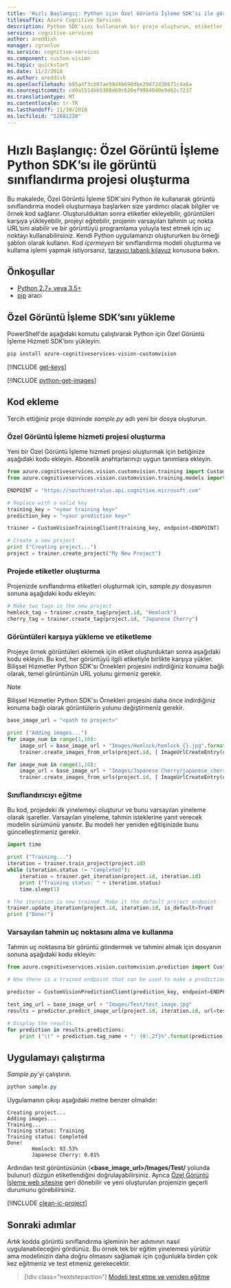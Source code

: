 ```yaml
---
title: 'Hızlı Başlangıç: Python için Özel Görüntü İşleme SDK’sı ile görüntü sınıflandırma projesi oluşturma'
titlesuffix: Azure Cognitive Services
description: Python SDK'sını kullanarak bir proje oluşturun, etiketler ekleyin, görüntüleri karşıya yükleyin, projenizi eğitin ve bir tahminde bulunun.
services: cognitive-services
author: areddish
manager: cgronlun
ms.service: cognitive-services
ms.component: custom-vision
ms.topic: quickstart
ms.date: 11/2/2018
ms.author: areddish
ms.openlocfilehash: b95adf3cb07ae98d4b690dbe29d72d30671c4a6a
ms.sourcegitcommit: cd0a1514bb5300d69c626ef9984049e9d62c7237
ms.translationtype: MT
ms.contentlocale: tr-TR
ms.lasthandoff: 11/30/2018
ms.locfileid: "52681220"
---
```

# <a name="quickstart-create-an-image-classification-project-with-the-custom-vision-python-sdk"></a>Hızlı Başlangıç: Özel Görüntü İşleme Python SDK’sı ile görüntü sınıflandırma projesi oluşturma

Bu makalede, Özel Görüntü İşleme SDK'sini Python ile kullanarak görüntü sınıflandırma modeli oluşturmaya başlarken size yardımcı olacak bilgiler ve örnek kod sağlanır. Oluşturulduktan sonra etiketler ekleyebilir, görüntüleri karşıya yükleyebilir, projeyi eğitebilir, projenin varsayılan tahmin uç nokta URL’sini alabilir ve bir görüntüyü programlama yoluyla test etmek için uç noktayı kullanabilirsiniz. Kendi Python uygulamanızı oluştururken bu örneği şablon olarak kullanın. Kod _içermeyen_ bir sınıflandırma modeli oluşturma ve kullama işlemi yapmak istiyorsanız, [tarayıcı tabanlı kılavuz](getting-started-build-a-classifier.md) konusuna bakın.

## <a name="prerequisites"></a>Önkoşullar

- [Python 2.7+ veya 3.5+](https://www.python.org/downloads/)
- [pip](https://pip.pypa.io/en/stable/installing/) aracı

## <a name="install-the-custom-vision-sdk"></a>Özel Görüntü İşleme SDK’sını yükleme

PowerShell'de aşağıdaki komutu çalıştırarak Python için Özel Görüntü İşleme Hizmeti SDK’sını yükleyin:

```PowerShell
pip install azure-cognitiveservices-vision-customvision
```

[!INCLUDE [get-keys](includes/get-keys.md)]

[!INCLUDE [python-get-images](includes/python-get-images.md)]


## <a name="add-the-code"></a>Kod ekleme

Tercih ettiğiniz proje dizininde *sample.py* adlı yeni bir dosya oluşturun.

### <a name="create-the-custom-vision-service-project"></a>Özel Görüntü İşleme hizmeti projesi oluşturma

Yeni bir Özel Görüntü İşleme hizmeti projesi oluşturmak için betiğinize aşağıdaki kodu ekleyin. Abonelik anahtarlarınızı uygun tanımlara ekleyin.

```Python
from azure.cognitiveservices.vision.customvision.training import CustomVisionTrainingClient
from azure.cognitiveservices.vision.customvision.training.models import ImageUrlCreateEntry

ENDPOINT = "https://southcentralus.api.cognitive.microsoft.com"

# Replace with a valid key
training_key = "<your training key>"
prediction_key = "<your prediction key>"

trainer = CustomVisionTrainingClient(training_key, endpoint=ENDPOINT)

# Create a new project
print ("Creating project...")
project = trainer.create_project("My New Project")
```

### <a name="create-tags-in-the-project"></a>Projede etiketler oluşturma

Projenizde sınıflandırma etiketleri oluşturmak için, *sample.py* dosyasının sonuna aşağıdaki kodu ekleyin:

```Python
# Make two tags in the new project
hemlock_tag = trainer.create_tag(project.id, "Hemlock")
cherry_tag = trainer.create_tag(project.id, "Japanese Cherry")
```

### <a name="upload-and-tag-images"></a>Görüntüleri karşıya yükleme ve etiketleme

Projeye örnek görüntüleri eklemek için etiket oluşturduktan sonra aşağıdaki kodu ekleyin. Bu kod, her görüntüyü ilgili etiketiyle birlikte karşıya yükler. Bilişsel Hizmetler Python SDK'sı Örnekleri projesini indirdiğiniz konuma bağlı olarak, temel görüntünün URL yolunu girmeniz gerekir.

> [!NOTE]
> Bilişsel Hizmetler Python SDK'sı Örnekleri projesini daha önce indirdiğiniz konuma bağlı olarak görüntülerin yolunu değiştirmeniz gerekir.

```Python
base_image_url = "<path to project>"

print ("Adding images...")
for image_num in range(1,10):
    image_url = base_image_url + "Images/Hemlock/hemlock_{}.jpg".format(image_num)
    trainer.create_images_from_urls(project.id, [ ImageUrlCreateEntry(url=image_url, tag_ids=[ hemlock_tag.id ] ) ])

for image_num in range(1,10):
    image_url = base_image_url + "Images/Japanese Cherry/japanese_cherry_{}.jpg".format(image_num)
    trainer.create_images_from_urls(project.id, [ ImageUrlCreateEntry(url=image_url, tag_ids=[ cherry_tag.id ] ) ])
```

### <a name="train-the-classifier"></a>Sınıflandırıcıyı eğitme

Bu kod, projedeki ilk yinelemeyi oluşturur ve bunu varsayılan yineleme olarak işaretler. Varsayılan yineleme, tahmin isteklerine yanıt verecek modelin sürümünü yansıtır. Bu modeli her yeniden eğitişinizde bunu güncelleştirmeniz gerekir.

```Python
import time

print ("Training...")
iteration = trainer.train_project(project.id)
while (iteration.status != "Completed"):
    iteration = trainer.get_iteration(project.id, iteration.id)
    print ("Training status: " + iteration.status)
    time.sleep(1)

# The iteration is now trained. Make it the default project endpoint
trainer.update_iteration(project.id, iteration.id, is_default=True)
print ("Done!")
```

### <a name="get-and-use-the-default-prediction-endpoint"></a>Varsayılan tahmin uç noktasını alma ve kullanma

Tahmin uç noktasına bir görüntü göndermek ve tahmini almak için dosyanın sonuna aşağıdaki kodu ekleyin:

```python
from azure.cognitiveservices.vision.customvision.prediction import CustomVisionPredictionClient

# Now there is a trained endpoint that can be used to make a prediction

predictor = CustomVisionPredictionClient(prediction_key, endpoint=ENDPOINT)

test_img_url = base_image_url + "Images/Test/test_image.jpg"
results = predictor.predict_image_url(project.id, iteration.id, url=test_img_url)

# Display the results.
for prediction in results.predictions:
    print ("\t" + prediction.tag_name + ": {0:.2f}%".format(prediction.probability * 100))
```

## <a name="run-the-application"></a>Uygulamayı çalıştırma

*Sample.py*'yi çalıştırın.

```PowerShell
python sample.py
```

Uygulamanın çıkışı aşağıdaki metne benzer olmalıdır:

```
Creating project...
Adding images...
Training...
Training status: Training
Training status: Completed
Done!
        Hemlock: 93.53%
        Japanese Cherry: 0.01%
```

Ardından test görüntüsünün (**<base_image_url>/Images/Test/** yolunda bulunur) düzgün etiketlendiğini doğrulayabilirsiniz. Ayrıca [Özel Görüntü İşleme web sitesine](https://customvision.ai) geri dönebilir ve yeni oluşturulan projenizin geçerli durumunu görebilirsiniz.

[!INCLUDE [clean-ic-project](includes/clean-ic-project.md)]

## <a name="next-steps"></a>Sonraki adımlar

Artık kodda görüntü sınıflandırma işleminin her adımının nasıl uygulanabileceğini gördünüz. Bu örnek tek bir eğitim yinelemesi yürütür ama modelinizin daha doğru olmasını sağlamak için çoğunlukla birden çok kez eğitmeniz ve test etmeniz gerekecektir.

> [!div class="nextstepaction"]
> [Modeli test etme ve yeniden eğitme](test-your-model.md)
